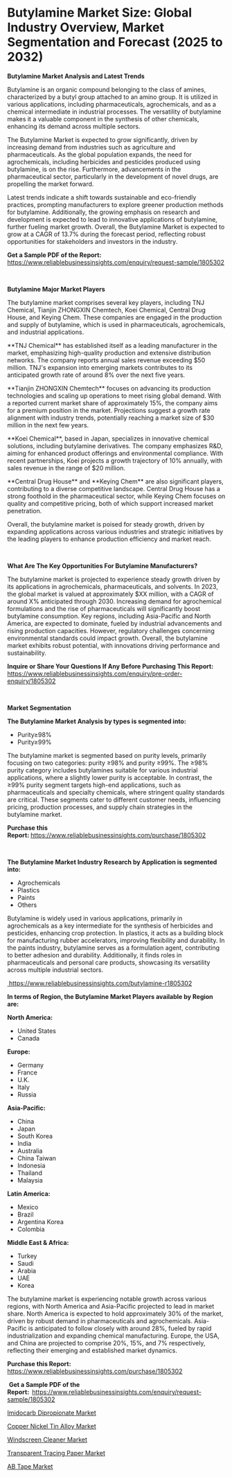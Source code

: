 <p><h1>Butylamine Market Size: Global Industry Overview, Market Segmentation and Forecast (2025 to 2032)</h1></p><p><strong>Butylamine Market Analysis and Latest Trends</strong></p>
<p><p>Butylamine is an organic compound belonging to the class of amines, characterized by a butyl group attached to an amino group. It is utilized in various applications, including pharmaceuticals, agrochemicals, and as a chemical intermediate in industrial processes. The versatility of butylamine makes it a valuable component in the synthesis of other chemicals, enhancing its demand across multiple sectors.</p><p>The Butylamine Market is expected to grow significantly, driven by increasing demand from industries such as agriculture and pharmaceuticals. As the global population expands, the need for agrochemicals, including herbicides and pesticides produced using butylamine, is on the rise. Furthermore, advancements in the pharmaceutical sector, particularly in the development of novel drugs, are propelling the market forward.</p><p>Latest trends indicate a shift towards sustainable and eco-friendly practices, prompting manufacturers to explore greener production methods for butylamine. Additionally, the growing emphasis on research and development is expected to lead to innovative applications of butylamine, further fueling market growth. Overall, the Butylamine Market is expected to grow at a CAGR of 13.7% during the forecast period, reflecting robust opportunities for stakeholders and investors in the industry.</p></p>
<p><strong>Get a Sample PDF of the Report:&nbsp;</strong> <a href="https://www.reliablebusinessinsights.com/enquiry/request-sample/1805302?utm_campaign=116&utm_medium=2&utm_source=Github&utm_content=ia&utm_term=31032025&utm_id=butylamine">https://www.reliablebusinessinsights.com/enquiry/request-sample/1805302</a></p>
<p>&nbsp;</p>
<p><strong>Butylamine Major Market Players</strong></p>
<p><p>The butylamine market comprises several key players, including TNJ Chemical, Tianjin ZHONGXIN Chemtech, Koei Chemical, Central Drug House, and Keying Chem. These companies are engaged in the production and supply of butylamine, which is used in pharmaceuticals, agrochemicals, and industrial applications.</p><p>**TNJ Chemical** has established itself as a leading manufacturer in the market, emphasizing high-quality production and extensive distribution networks. The company reports annual sales revenue exceeding $50 million. TNJ's expansion into emerging markets contributes to its anticipated growth rate of around 8% over the next five years.</p><p>**Tianjin ZHONGXIN Chemtech** focuses on advancing its production technologies and scaling up operations to meet rising global demand. With a reported current market share of approximately 15%, the company aims for a premium position in the market. Projections suggest a growth rate alignment with industry trends, potentially reaching a market size of $30 million in the next few years.</p><p>**Koei Chemical**, based in Japan, specializes in innovative chemical solutions, including butylamine derivatives. The company emphasizes R&D, aiming for enhanced product offerings and environmental compliance. With recent partnerships, Koei projects a growth trajectory of 10% annually, with sales revenue in the range of $20 million.</p><p>**Central Drug House** and **Keying Chem** are also significant players, contributing to a diverse competitive landscape. Central Drug House has a strong foothold in the pharmaceutical sector, while Keying Chem focuses on quality and competitive pricing, both of which support increased market penetration.</p><p>Overall, the butylamine market is poised for steady growth, driven by expanding applications across various industries and strategic initiatives by the leading players to enhance production efficiency and market reach.</p></p>
<p>&nbsp;</p>
<p><strong>What Are The Key Opportunities For Butylamine Manufacturers?</strong></p>
<p><p>The butylamine market is projected to experience steady growth driven by its applications in agrochemicals, pharmaceuticals, and solvents. In 2023, the global market is valued at approximately $XX million, with a CAGR of around X% anticipated through 2030. Increasing demand for agrochemical formulations and the rise of pharmaceuticals will significantly boost butylamine consumption. Key regions, including Asia-Pacific and North America, are expected to dominate, fueled by industrial advancements and rising production capacities. However, regulatory challenges concerning environmental standards could impact growth. Overall, the butylamine market exhibits robust potential, with innovations driving performance and sustainability.</p></p>
<p><strong>Inquire or Share Your Questions If Any Before Purchasing This Report:</strong> <a href="https://www.reliablebusinessinsights.com/enquiry/pre-order-enquiry/1805302?utm_campaign=116&utm_medium=2&utm_source=Github&utm_content=ia&utm_term=31032025&utm_id=butylamine">https://www.reliablebusinessinsights.com/enquiry/pre-order-enquiry/1805302</a></p>
<p>&nbsp;</p>
<p><strong>Market Segmentation</strong></p>
<p><strong>The Butylamine Market Analysis by types is segmented into:</strong></p>
<p><ul><li>Purity≥98%</li><li>Purity≥99%</li></ul></p>
<p><p>The butylamine market is segmented based on purity levels, primarily focusing on two categories: purity ≥98% and purity ≥99%. The ≥98% purity category includes butylamines suitable for various industrial applications, where a slightly lower purity is acceptable. In contrast, the ≥99% purity segment targets high-end applications, such as pharmaceuticals and specialty chemicals, where stringent quality standards are critical. These segments cater to different customer needs, influencing pricing, production processes, and supply chain strategies in the butylamine market.</p></p>
<p><strong>Purchase this Report:&nbsp;</strong><a href="https://www.reliablebusinessinsights.com/purchase/1805302?utm_campaign=116&utm_medium=2&utm_source=Github&utm_content=ia&utm_term=31032025&utm_id=butylamine">https://www.reliablebusinessinsights.com/purchase/1805302</a></p>
<p>&nbsp;</p>
<p><strong>The Butylamine Market Industry Research by Application is segmented into:</strong></p>
<p><ul><li>Agrochemicals</li><li>Plastics</li><li>Paints</li><li>Others</li></ul></p>
<p><p>Butylamine is widely used in various applications, primarily in agrochemicals as a key intermediate for the synthesis of herbicides and pesticides, enhancing crop protection. In plastics, it acts as a building block for manufacturing rubber accelerators, improving flexibility and durability. In the paints industry, butylamine serves as a formulation agent, contributing to better adhesion and durability. Additionally, it finds roles in pharmaceuticals and personal care products, showcasing its versatility across multiple industrial sectors.</p></p>
<p><a href="https://www.reliablebusinessinsights.com/butylamine-r1805302?utm_campaign=116&utm_medium=2&utm_source=Github&utm_content=ia&utm_term=31032025&utm_id=butylamine">&nbsp;https://www.reliablebusinessinsights.com/butylamine-r1805302</a></p>
<p><strong>In terms of Region, the Butylamine Market Players available by Region are:</strong></p>
<p>
    <p> <strong> North America: </strong>
        <ul>
            <li>United States</li>
            <li>Canada</li>
        </ul>
        </p> 
    <p> <strong> Europe: </strong>
        <ul>
            <li>Germany</li>
            <li>France</li>
            <li>U.K.</li>
            <li>Italy</li>
            <li>Russia</li>
        </ul>
        </p> 
    <p> <strong> Asia-Pacific: </strong>
        <ul>
            <li>China</li>
            <li>Japan</li>
            <li>South Korea</li>
            <li>India</li>
            <li>Australia</li>
            <li>China Taiwan</li>
            <li>Indonesia</li>
            <li>Thailand</li>
            <li>Malaysia</li>
        </ul>
        </p> 
    <p> <strong> Latin America: </strong>
        <ul>
            <li>Mexico</li>
            <li>Brazil</li>
            <li>Argentina Korea</li>
            <li>Colombia</li>
        </ul>
        </p> 
    <p> <strong> Middle East & Africa: </strong>
        <ul>
            <li>Turkey</li>
            <li>Saudi</li>
            <li>Arabia</li>
            <li>UAE</li>
            <li>Korea</li>
        </ul>
    </p>
    </p>
<p><p>The butylamine market is experiencing notable growth across various regions, with North America and Asia-Pacific projected to lead in market share. North America is expected to hold approximately 30% of the market, driven by robust demand in pharmaceuticals and agrochemicals. Asia-Pacific is anticipated to follow closely with around 28%, fueled by rapid industrialization and expanding chemical manufacturing. Europe, the USA, and China are projected to comprise 20%, 15%, and 7% respectively, reflecting their emerging and established market dynamics.</p></p>
<p><strong>Purchase this Report: </strong><a href="https://www.reliablebusinessinsights.com/purchase/1805302?utm_campaign=116&utm_medium=2&utm_source=Github&utm_content=ia&utm_term=31032025&utm_id=butylamine">https://www.reliablebusinessinsights.com/purchase/1805302</a></p>
<p>&nbsp;<strong>Get a Sample PDF of the Report:&nbsp;&nbsp;</strong><a href="https://www.reliablebusinessinsights.com/enquiry/request-sample/1805302?utm_campaign=116&utm_medium=2&utm_source=Github&utm_content=ia&utm_term=31032025&utm_id=butylamine">https://www.reliablebusinessinsights.com/enquiry/request-sample/1805302</a></p>
<p><strong></strong></p>
<p><p><a href="https://github.com/mismannely/Market-Research-Report-List-1/blob/main/imidocarb-dipropionate-market.md?utm_campaign=116&utm_medium=2&utm_source=Github&utm_content=ia&utm_term=31032025&utm_id=butylamine">Imidocarb Dipropionate Market</a></p><p><a href="https://github.com/tahjaylestro/Market-Research-Report-List-1/blob/main/copper-nickel-tin-alloy-market.md?utm_campaign=116&utm_medium=2&utm_source=Github&utm_content=ia&utm_term=31032025&utm_id=butylamine">Copper Nickel Tin Alloy Market</a></p><p><a href="https://github.com/klenaestien23/Market-Research-Report-List-1/blob/main/windscreen-cleaner-market.md?utm_campaign=116&utm_medium=2&utm_source=Github&utm_content=ia&utm_term=31032025&utm_id=butylamine">Windscreen Cleaner Market</a></p><p><a href="https://github.com/tentandyik/Market-Research-Report-List-1/blob/main/transparent-tracing-paper-market.md?utm_campaign=116&utm_medium=2&utm_source=Github&utm_content=ia&utm_term=31032025&utm_id=butylamine">Transparent Tracing Paper Market</a></p><p><a href="https://github.com/ishikodehira/Market-Research-Report-List-1/blob/main/ab-tape-market.md?utm_campaign=116&utm_medium=2&utm_source=Github&utm_content=ia&utm_term=31032025&utm_id=butylamine">AB Tape Market</a></p></p>